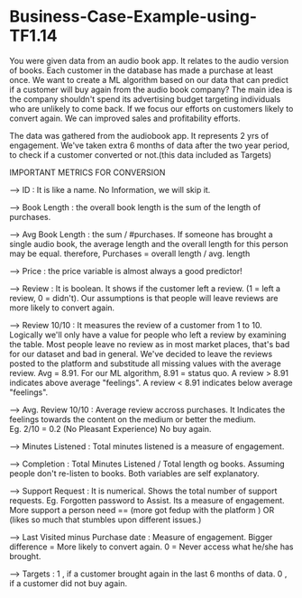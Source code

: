 # Business-Case-Example-using-TF1.14
You were given data from an audio book app. It relates to the audio version of books. Each customer in the database has made a purchase at least once. We want to create a ML algorithm based on our data that can predict if a customer will buy again from the audio book company? The main idea is the company shouldn't spend its advertising budget targeting individuals who are unlikely to come back. If we focus our efforts on customers likely to convert again. We can improved sales and profitability efforts. 

The data was gathered from the audiobook app. It represents 2 yrs of engagement. We've taken extra 6 months of data after the two year period,
to check if a customer converted or not.(this data included as Targets)

IMPORTANT METRICS FOR CONVERSION

 --> ID : It is like a name. No Information, we will skip it.
 
 --> Book Length : the overall book length is the sum of the length of purchases.
 
 --> Avg Book Length : the sum / #purchases. If someone has brought a single audio book, the average length and the overall length for this person may be equal.
                       therefore, Purchases = overall length / avg. length

 --> Price : the price variable is almost always a good predictor!
 
 --> Review : It is boolean. It shows if the customer left a review. (1 = left a review, 0 = didn't). 
              Our assumptions is that people will leave reviews are more likely to convert again.
 
 --> Review 10/10 : It measures the review of a customer from 1 to 10. Logically we'll only have a value for people who left a review by 
             examining the table. Most people leave no review as in most market places, that's bad for our dataset and bad in general.
                    We've decided to leave the reviews posted to the platform and substitude all missing values with the average review.
                     Avg = 8.91.
                     For our ML algorithm, 8.91 = status quo.
                     A review > 8.91 indicates above average "feelings".
                     A review < 8.91 indicates below average "feelings".
 
 --> Avg. Review 10/10 : Average review accross purchases. It Indicates the feelings towards the content on the medium or better the medium.                    
                         Eg. 2/10 = 0.2 (No Pleasant Experience) No buy again.
                         
 --> Minutes Listened : Total minutes listened is a measure of engagement.
 
 --> Completion : Total Minutes Listened / Total length og books. Assuming people don't re-listen to books. Both variables are self explanatory.
 
 --> Support Request : It is numerical. Shows the total number of support requests. Eg. Forgotten password to Assist. Its a measure of engagement.
                       More support a person need  == (more got fedup with the platform ) OR (likes so much that stumbles upon different issues.)
                       
 --> Last Visited minus Purchase date : Measure of engagement. Bigger difference = More likely to convert again.
                                                                      0          = Never access what he/she has brought.
                                                                      
 --> Targets : 1 , if a customer brought again in the last 6 months of data.
               0 , if a customer did not buy again.   
